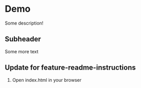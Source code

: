 # Demo

Some description!

## Subheader

Some more text

## Update for feature-readme-instructions

1. Open index.html in your browser
